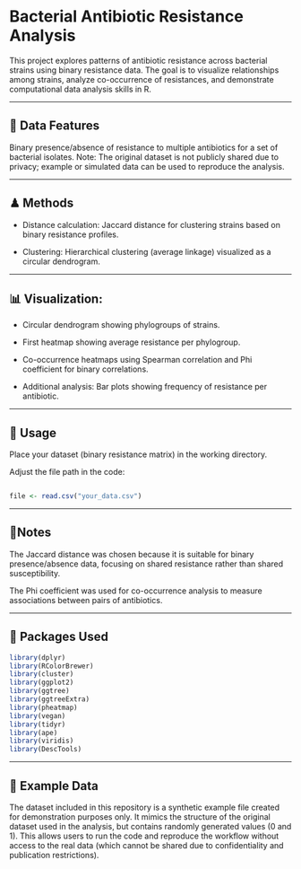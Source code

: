 # Bacterial Antibiotic Resistance Analysis
This project explores patterns of antibiotic resistance across bacterial strains using binary resistance data. The goal is to visualize relationships among strains, analyze co-occurrence of resistances, and demonstrate computational data analysis skills in R.

---
## 🧫 Data Features
Binary presence/absence of resistance to multiple antibiotics for a set of bacterial isolates.
Note: The original dataset is not publicly shared due to privacy; example or simulated data can be used to reproduce the analysis.

---
## ♟ Methods

- Distance calculation: Jaccard distance for clustering strains based on binary resistance profiles.

- Clustering: Hierarchical clustering (average linkage) visualized as a circular dendrogram.
---
## 📊 Visualization:

- Circular dendrogram showing phylogroups of strains.

- First heatmap showing average resistance per phylogroup.

- Co-occurrence heatmaps using Spearman correlation and Phi coefficient for binary correlations.

- Additional analysis: Bar plots showing frequency of resistance per antibiotic.

---
## 🔧 Usage

Place your dataset (binary resistance matrix) in the working directory.

Adjust the file path in the code:
```R

file <- read.csv("your_data.csv")
```
---
## 📝Notes

The Jaccard distance was chosen because it is suitable for binary presence/absence data, focusing on shared resistance rather than shared susceptibility.

The Phi coefficient was used for co-occurrence analysis to measure associations between pairs of antibiotics.

---
## 🧰 Packages Used
```R
library(dplyr)
library(RColorBrewer)
library(cluster)
library(ggplot2)
library(ggtree)
library(ggtreeExtra)
library(pheatmap)
library(vegan)
library(tidyr)
library(ape)
library(viridis)
library(DescTools)
```
---
## 📂 Example Data
The dataset included in this repository is a synthetic example file created for demonstration purposes only. It mimics the structure of the original dataset used in the analysis, but contains randomly generated values (0 and 1). This allows users to run the code and reproduce the workflow without access to the real data (which cannot be shared due to confidentiality and publication restrictions).
